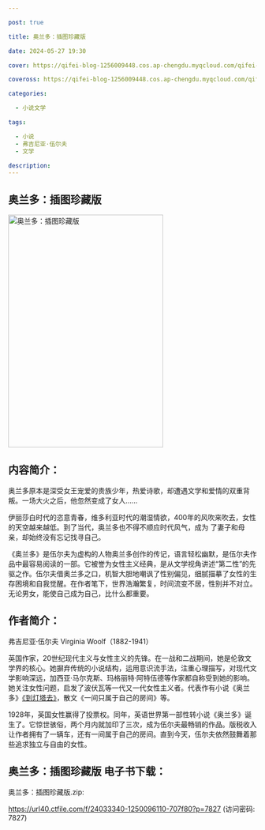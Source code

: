 ```yaml
---

post: true

title: 奥兰多：插图珍藏版

date: 2024-05-27 19:30

cover: https://qifei-blog-1256009448.cos.ap-chengdu.myqcloud.com/qifei-blog/663346f10ea9cb14037d52e2.jpg

coveross: https://qifei-blog-1256009448.cos.ap-chengdu.myqcloud.com/qifei-blog/663346f10ea9cb14037d52e2.jpg

categories:

  - 小说文学

tags:

  - 小说
  - 弗吉尼亚·伍尔夫
  - 文学

description:
---
```


## 奥兰多：插图珍藏版
<img alt="奥兰多：插图珍藏版 " class="aligncenter loading" data-was-processed="true" decoding="async" fetchpriority="high" height="471" src="https://qifei-blog-1256009448.cos.ap-chengdu.myqcloud.com/qifei-blog/663346f10ea9cb14037d52e2.jpg " style="cursor: zoom-in;" width="314"/>

## 内容简介：

奥兰多原本是深受女王宠爱的贵族少年，热爱诗歌，却遭遇文学和爱情的双重背叛。一场大火之后，他忽然变成了女人……

伊丽莎白时代的恣意青春，维多利亚时代的潮湿情欲，400年的风吹来吹去，女性的天空越来越低。到了当代，奥兰多也不得不顺应时代风气，成为 了妻子和母亲，却始终没有忘记找寻自己。

《奥兰多》是伍尔夫为虚构的人物奥兰多创作的传记，语言轻松幽默，是伍尔夫作品中最容易阅读的一部。它被誉为女性主义经典，是从文学视角讲述“第二性”的先驱之作。伍尔夫借奥兰多之口，机智大胆地嘲讽了性别偏见，细腻描摹了女性的生存困境和自我觉醒。在作者笔下，世界浩瀚繁复，时间流变不居，性别并不对立。无论男女，能使自己成为自己，比什么都重要。

## 作者简介：

弗吉尼亚·伍尔夫 Virginia Woolf（1882-1941）

英国作家，20世纪现代主义与女性主义的先锋。在一战和二战期间，她是伦敦文学界的核心。她摒弃传统的小说结构，运用意识流手法，注重心理描写，对现代文学影响深远，加西亚·马尔克斯、玛格丽特·阿特伍德等作家都自称受到她的影响。她关注女性问题，启发了波伏瓦等一代又一代女性主义者。代表作有小说《奥兰多》<a href="https://www.huibooks.com/4898.html">《到灯塔去》</a>，散文《一间只属于自己的房间》等。

1928年，英国女性赢得了投票权。同年，英语世界第一部性转小说《奥兰多》诞生了。它惊世骇俗，两个月内就加印了三次，成为伍尔夫最畅销的作品。版税收入让作者拥有了一辆车，还有一间属于自己的房间。直到今天，伍尔夫依然鼓舞着那些追求独立与自由的女性。

## 奥兰多：插图珍藏版 电子书下载：
奥兰多：插图珍藏版.zip: 

https://url40.ctfile.com/f/24033340-1250096110-707f80?p=7827 (访问密码: 7827)
